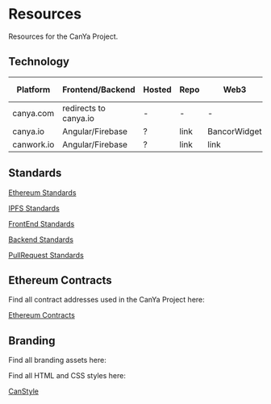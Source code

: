 # Resources
Resources for the CanYa Project.

## Technology

| Platform | Frontend/Backend | Hosted | Repo | Web3 | DNS Provider | DNS Custodian
| --- | --- | --- | --- | --- | --- | --- |
 canya.com | redirects to canya.io |-|-|-|-|-|
 canya.io | Angular/Firebase |?| link | BancorWidget | Name.com | CanYaHQ
 canwork.io | Angular/Firebase |?| link | link | Name.com | CanYaHQ


## Standards

[Ethereum Standards](https://github.com/canyaio/Resources/blob/master/SmartContractStandards.md)

[IPFS Standards]()

[FrontEnd Standards]()

[Backend Standards]()

[PullRequest Standards]()

## Ethereum Contracts

Find all contract addresses used in the CanYa Project here:

[Ethereum Contracts](https://github.com/canyaio/Resources/blob/master/EthereumContracts.md)

## Branding

Find all branding assets here:

[]()

Find all HTML and CSS styles here:

[CanStyle](https://canstyle.io)



